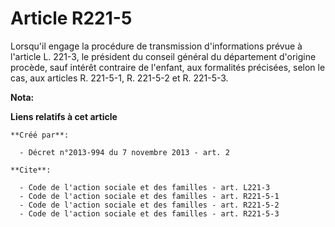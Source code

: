 # Article R221-5

Lorsqu'il engage la procédure de transmission d'informations prévue à l'article L. 221-3, le président du conseil général du
département d'origine procède, sauf intérêt contraire de l'enfant, aux formalités précisées, selon le cas, aux articles R.
221-5-1, R. 221-5-2 et R. 221-5-3.

**Nota:**



**Liens relatifs à cet article**

	**Créé par**:

	  - Décret n°2013-994 du 7 novembre 2013 - art. 2

	**Cite**:

	  - Code de l'action sociale et des familles - art. L221-3
	  - Code de l'action sociale et des familles - art. R221-5-1
	  - Code de l'action sociale et des familles - art. R221-5-2
	  - Code de l'action sociale et des familles - art. R221-5-3

